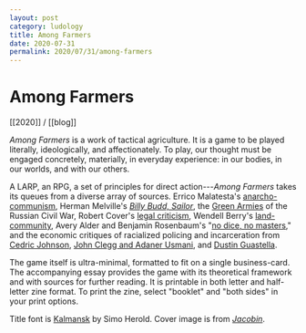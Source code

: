 ```yaml
---
layout: post
category: ludology
title: Among Farmers
date: 2020-07-31
permalink: 2020/07/31/among-farmers
---
```


# Among Farmers

[[2020]] / [[blog]]

*Among Farmers* is a work of tactical agriculture. It is a game to be played literally, ideologically, and affectionately. To play, our thought must be engaged concretely, materially, in everyday experience: in our bodies, in our worlds, and with our others.

A LARP, an RPG, a set of principles for direct action---*Among Farmers* takes its queues from a diverse array of sources. Errico Malatesta's [anarcho-communism](https://theanarchistlibrary.org/library/errico-malatesta-between-peasants), Herman Melville's [*Billy Budd, Sailor*](https://mel-juxta-editions.herokuapp.com/documents/700), the [Green Armies](https://en.wikipedia.org/wiki/Green_armies) of the Russian Civil War, Robert Cover's [legal criticism](https://digitalcommons.law.yale.edu/fss_papers/2705/), Wendell Berry's [land-community](https://www.neh.gov/about/awards/jefferson-lecture/wendell-e-berry-biography), Avery Alder and Benjamin Rosenbaum's "[no dice, no masters](https://buriedwithoutceremony.com/dream-askew)," and the economic critiques of racialized policing and incarceration from [Cedric Johnson](https://www.jacobinmag.com/2016/02/ta-nehisi-coates-case-for-reparations-bernie-sanders-racism/), [John Clegg and Adaner Usmani](https://catalyst-journal.com/vol3/no3/the-economic-origins-of-mass-incarceration), and [Dustin Guastella](https://nonsite.org/symposium/policing-symposium).

The game itself is ultra-minimal, formatted to fit on a single business-card. The accompanying essay provides the game with its theoretical framework and with sources for further reading. It is printable in both letter and half-letter zine format. To print the zine, select "booklet" and "both sides" in your print options.

Title font is [Kalmansk](https://www.fontspace.com/kalmansk-font-f48495) by Simo Herold. Cover image is from [*Jacobin*](https://www.jacobinmag.com/2017/08/1917-peasant-revolutions-russia-serfs-bolsheviks).